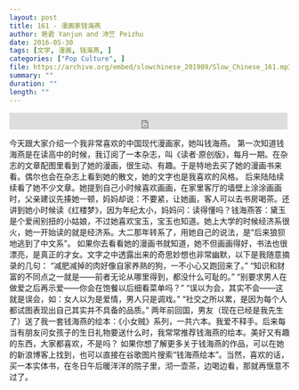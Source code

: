 ```yaml
---
layout: post
title: 161 - 漫画家钱海燕
author: 艳君 Yanjun and 沛竺 Peizhu
date: 2016-05-30
tags: [文学, 漫画, 钱海燕, ]
categories: ["Pop Culture", ]
file: https://archive.org/embed/slowchinese_201909/Slow_Chinese_161.mp3
summary: ""
duration: ""
length: ""
---
```


<iframe src="https://archive.org/embed/slowchinese_201909/Slow_Chinese_161.mp3" width="500" height="30" frameborder="0" webkitallowfullscreen="true" mozallowfullscreen="true" allowfullscreen></iframe>

今天跟大家介绍一个我非常喜欢的中国现代漫画家，她叫钱海燕。
第一次知道钱海燕是在读高中的时候，我订阅了一本杂志，叫《读者·原创版》，每月一期。在杂志的文章配图里看到了她的漫画，很生动、有趣。于是特地去买了她的漫画书来看。偶尔也会在杂志上看到她的散文，她的文字也是我喜欢的风格。
后来陆陆续续看了她不少文章。她提到自己小时候喜欢画画，在家里客厅的墙壁上涂涂画画时，父亲建议先揍她一顿，妈妈却说：不要紧，让她画，客人可以去书房喝茶。还讲到她小时候读《红楼梦》，因为年纪太小，妈妈问：读得懂吗？钱海燕答：黛玉是个爱闹别扭的小姑娘，不过她喜欢宝玉，宝玉也知道。她上大学的时候经济系很火，她一开始读的就是经济系。大二那年转系了，用她自己的说法，是“后来狼狈地逃到了中文系”。
如果你去看看她的漫画书就知道，她不但画画得好，书法也很漂亮，是真正的才女。文字之中透露出来的奇思妙想也非常幽默，以下是我随意摘录的几句：
“减肥减掉的肉好像自家养熟的狗，一不小心又跑回来了。”
“知识和财富的不同点之一就是——前者无论从哪里得到，都没什么可耻的。”
“别要求男人在做爱之后再示爱——你会在饱餐以后细看菜单吗？”
“误以为会，其实不会——这就是误会，如：女人以为是爱情，男人只是调戏。”
“社交之所以累，是因为每个人都试图表现出自己其实并不具备的品质。”
两年前回国，男友（现在已经是我先生了）送了我一套钱海燕的绘本：《小女贼》系列，一共六本。我爱不释手。后来每当有朋友问女孩子的生日礼物要送什么时，我常常推荐钱海燕的绘本。美好又有趣的东西，大家都喜欢，不是吗？
如果你想了解更多关于钱海燕的作品，可以在她的新浪博客上找到，也可以直接在谷歌图片搜索“钱海燕绘本”。当然，喜欢的话，买一本实体书，在冬日午后暖洋洋的院子里，沏一壶茶，边喝边看，那就再惬意不过了。

